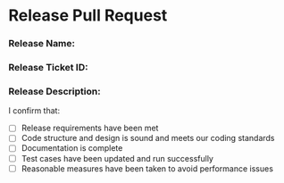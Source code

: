 # Release Pull Request

### Release Name:

### Release Ticket ID: 

### Release Description:

I confirm that:

- [ ] Release requirements have been met
- [ ] Code structure and design is sound and meets our coding standards
- [ ] Documentation is complete
- [ ] Test cases have been updated and run successfully
- [ ] Reasonable measures have been taken to avoid performance issues